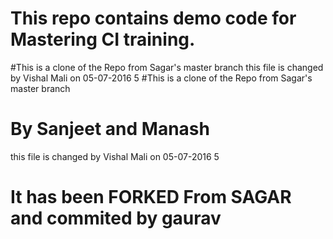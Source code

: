 
# This repo contains demo code for Mastering CI training.
#This is a clone of the Repo from Sagar's master branch
this file is changed by Vishal Mali on 05-07-2016 5
#This is a clone of the Repo from Sagar's master branch
# By Sanjeet and Manash

this file is changed by Vishal Mali on 05-07-2016 5
# It has been FORKED From SAGAR and commited by gaurav